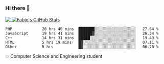 ### Hi there 👋
<a href="https://github.com/fabiovincenzi/fabiovincenzi">
  <img align="center" src="https://github-readme-stats.vercel.app/api/top-langs/?username=fabiovincenzi&title_color=ffffff&text_color=c9cacc&icon_color=2bbc8a&bg_color=1d1f21&langs_count=3" />
</a>
<a href="https://github.com/fabiovincenzi/fabiovincenzi">
  <img align="center" src="https://github-readme-stats.vercel.app/api?username=fabiovincenzi&show_icons=true&line_height=27&count_private=true&title_color=ffffff&text_color=c9cacc&icon_color=2bbc8a&bg_color=1d1f21" alt="Fabio's GitHub Stats" />
</a>
<!--START_SECTION:waka-->

```text
PHP             20 hrs 40 mins  ███████░░░░░░░░░░░░░░░░░░   27.64 %
JavaScript      19 hrs 41 mins  ██████▓░░░░░░░░░░░░░░░░░░   26.34 %
C++             14 hrs 31 mins  █████░░░░░░░░░░░░░░░░░░░░   19.43 %
HTML            5 hrs 19 mins   █▓░░░░░░░░░░░░░░░░░░░░░░░   07.11 %
Other           5 hrs           █▓░░░░░░░░░░░░░░░░░░░░░░░   06.70 %
```

<!--END_SECTION:waka-->

:boom: Computer Science and Engineering student
